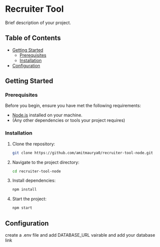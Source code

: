# Recruiter Tool

Brief description of your project.

## Table of Contents
- [Getting Started](#getting-started)
  - [Prerequisites](#prerequisites)
  - [Installation](#installation)
- [Configuration](#configuration)

## Getting Started

### Prerequisites

Before you begin, ensure you have met the following requirements:

- [Node.js](https://nodejs.org/) installed on your machine.
- (Any other dependencies or tools your project requires)

### Installation

1. Clone the repository:

    ```bash
    git clone https://github.com/amitmaurya0/recruiter-tool-node.git
    ```

2. Navigate to the project directory:

    ```bash
    cd recruiter-tool-node
    ```

3. Install dependencies:

    ```bash
    npm install
    ```
4. Start the project:

    ```bash
    npm start
    ```

## Configuration

create a .env file and add DATABASE_URL vairable and add your database link


